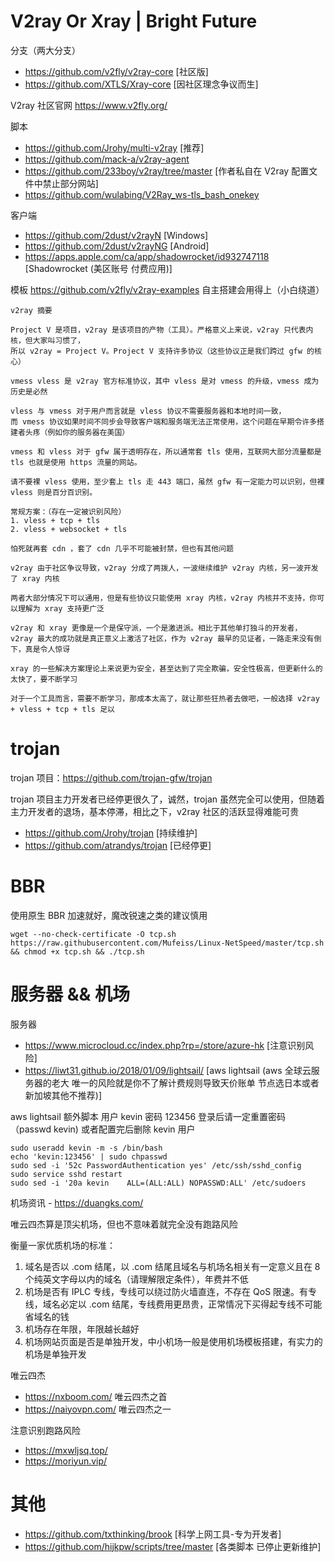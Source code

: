 # V2ray Or Xray | Bright Future
分支（两大分支）
- https://github.com/v2fly/v2ray-core [社区版]
- https://github.com/XTLS/Xray-core [因社区理念争议而生]

V2ray 社区官网 <https://www.v2fly.org/>

脚本
- https://github.com/Jrohy/multi-v2ray [推荐]
- https://github.com/mack-a/v2ray-agent
- https://github.com/233boy/v2ray/tree/master [作者私自在 V2ray 配置文件中禁止部分网站]
- https://github.com/wulabing/V2Ray_ws-tls_bash_onekey 

客户端
- https://github.com/2dust/v2rayN [Windows]
- https://github.com/2dust/v2rayNG [Android]
- https://apps.apple.com/ca/app/shadowrocket/id932747118 [Shadowrocket (美区账号 付费应用)]

模板 <https://github.com/v2fly/v2ray-examples> 自主搭建会用得上（小白绕道）

```
v2ray 摘要

Project V 是项目，v2ray 是该项目的产物（工具）。严格意义上来说，v2ray 只代表内核，但大家叫习惯了，
所以 v2ray = Project V。Project V 支持许多协议（这些协议正是我们跨过 gfw 的核心）

vmess vless 是 v2ray 官方标准协议，其中 vless 是对 vmess 的升级，vmess 成为历史是必然

vless 与 vmess 对于用户而言就是 vless 协议不需要服务器和本地时间一致，
而 vmess 协议如果时间不同步会导致客户端和服务端无法正常使用，这个问题在早期令许多搭建者头疼（例如你的服务器在美国）

vmess 和 vless 对于 gfw 属于透明存在，所以通常套 tls 使用，互联网大部分流量都是 tls 也就是使用 https 流量的网站。

请不要裸 vless 使用，至少套上 tls 走 443 端口，虽然 gfw 有一定能力可以识别，但裸 vless 则是百分百识别。

常规方案：（存在一定被识别风险）
1. vless + tcp + tls
2. vless + websocket + tls

怕死就再套 cdn ，套了 cdn 几乎不可能被封禁，但也有其他问题

v2ray 由于社区争议导致，v2ray 分成了两拨人，一波继续维护 v2ray 内核，另一波开发了 xray 内核

两者大部分情况下可以通用，但是有些协议只能使用 xray 内核，v2ray 内核并不支持，你可以理解为 xray 支持更广泛

v2ray 和 xray 更像是一个是保守派，一个是激进派。相比于其他单打独斗的开发者，
v2ray 最大的成功就是真正意义上激活了社区，作为 v2ray 最早的见证者，一路走来没有倒下，真是令人惊讶

xray 的一些解决方案理论上来说更为安全，甚至达到了完全欺骗，安全性极高，但更新什么的太快了，要不断学习

对于一个工具而言，需要不断学习，那成本太高了，就让那些狂热者去做吧，一般选择 v2ray + vless + tcp + tls 足以
```


# trojan
trojan 项目：<https://github.com/trojan-gfw/trojan>

trojan 项目主力开发者已经停更很久了，诚然，trojan 虽然完全可以使用，但随着主力开发者的退场，基本停滞，相比之下，v2ray 社区的活跃显得难能可贵

- <https://github.com/Jrohy/trojan> [持续维护]
- <https://github.com/atrandys/trojan> [已经停更]


# BBR 
使用原生 BBR 加速就好，魔改锐速之类的建议慎用

```wget --no-check-certificate -O tcp.sh https://raw.githubusercontent.com/Mufeiss/Linux-NetSpeed/master/tcp.sh && chmod +x tcp.sh && ./tcp.sh```

# 服务器 && 机场
服务器
- <https://www.microcloud.cc/index.php?rp=/store/azure-hk> [注意识别风险]
- <https://liwt31.github.io/2018/01/09/lightsail/> [aws lightsail (aws 全球云服务器的老大 唯一的风险就是你不了解计费规则导致天价账单 节点选日本或者新加坡其他不推荐)]

aws lightsail 额外脚本 用户 kevin 密码 123456 登录后请一定重置密码（passwd kevin) 或者配置完后删除 kevin 用户
```
sudo useradd kevin -m -s /bin/bash
echo 'kevin:123456' | sudo chpasswd
sudo sed -i '52c PasswordAuthentication yes' /etc/ssh/sshd_config
sudo service sshd restart
sudo sed -i '20a kevin    ALL=(ALL:ALL) NOPASSWD:ALL' /etc/sudoers
```

机场资讯 - <https://duangks.com/>

唯云四杰算是顶尖机场，但也不意味着就完全没有跑路风险

衡量一家优质机场的标准：
1. 域名是否以 .com 结尾，以 .com 结尾且域名与机场名相关有一定意义且在 8 个纯英文字母以内的域名（请理解限定条件），年费并不低
2. 机场是否有 IPLC 专线，专线可以绕过防火墙直连，不存在 QoS 限速。有专线，域名必定以 .com 结尾，专线费用更昂贵，正常情况下买得起专线不可能省域名的钱
3. 机场存在年限，年限越长越好
4. 机场网站页面是否是单独开发，中小机场一般是使用机场模板搭建，有实力的机场是单独开发

唯云四杰
- <https://nxboom.com/> 唯云四杰之首
- <https://naiyovpn.com/> 唯云四杰之一

注意识别跑路风险
- <https://mxwljsq.top/>
- <https://moriyun.vip/>

# 其他
- <https://github.com/txthinking/brook> [科学上网工具-专为开发者]
- <https://github.com/hijkpw/scripts/tree/master> [各类脚本 已停止更新维护]
